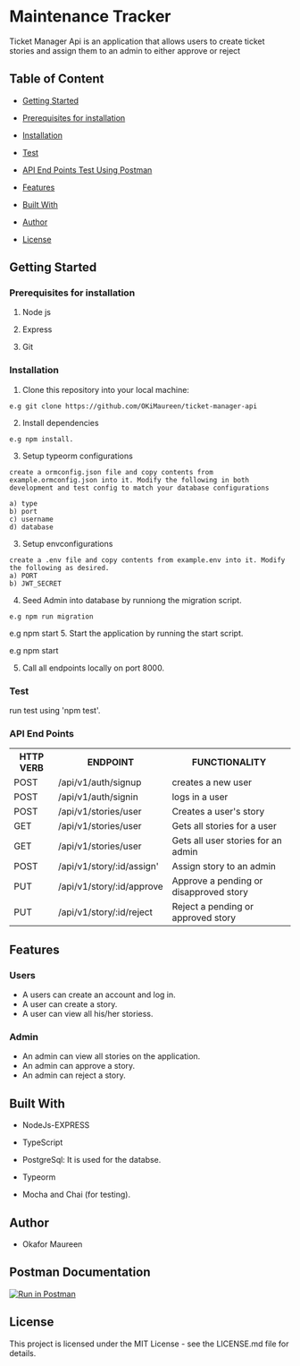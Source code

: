 # Maintenance Tracker

Ticket Manager Api is an application that allows users to create ticket stories and assign them to an admin to either approve or reject


## Table of Content
 * [Getting Started](#getting-started)

 * [Prerequisites for installation](#Prerequisites)
 
 * [Installation](#installation)

 * [Test](#test)
 
 * [ API End Points Test Using Postman](#api-end-points)
 
 * [Features](#features)
 
 * [Built With](#built-with)
 
 * [Author](#author)

 * [License](#lincense)


## Getting Started


### Prerequisites for installation
1. Node js

2. Express

3. Git


### Installation
1. Clone this repository into your local machine:
```
e.g git clone https://github.com/OKiMaureen/ticket-manager-api
```
2. Install dependencies 
```
e.g npm install.
```
3. Setup typeorm configurations
```
create a ormconfig.json file and copy contents from example.ormconfig.json into it. Modify the following in both development and test config to match your database configurations

a) type
b) port
c) username
d) database
```
3. Setup envconfigurations
```
create a .env file and copy contents from example.env into it. Modify the following as desired.
a) PORT
b) JWT_SECRET
```
4. Seed Admin into database by runniong the migration script.
```
e.g npm run migration
```

e.g npm start
5. Start the application by running the start script.

e.g npm start


5. Call all endpoints locally on port 8000.

### Test
run test using 'npm test'.

### API End Points

<table>
<tr><th>HTTP VERB</th><th>ENDPOINT</th><th>FUNCTIONALITY</th></tr>

<tr><td>POST</td> <td>/api/v1/auth/signup</td>  <td>creates  a new user</td></tr>

<tr><td>POST</td> <td>/api/v1/auth/signin</td>  <td>logs in a user</td></tr>

<tr><td>POST</td> <td>/api/v1/stories/user</td> <td> Creates a user's story</td></tr>

<tr><td>GET</td> <td>/api/v1/stories/user</td>  <td>Gets all stories for a user</td></tr>

<tr><td>GET</td> <td>/api/v1/stories/user</td>  <td>Gets all user stories for an admin</td></tr>

<tr><td>POST</td> <td>/api/v1/story/:id/assign'</td> <td>Assign story to an admin</td></tr>

<tr><td>PUT</td> <td>/api/v1/story/:id/approve</td> <td>Approve a pending or disapproved story</td></tr>

<tr><td>PUT</td> <td>/api/v1/story/:id/reject</td> <td>Reject a pending or approved story</td></tr>
</table>

## Features

### Users
 * A users can create an account and log in.
 * A user can create a story.
 * A user can view all his/her storiess.


 ### Admin

 * An admin can view all stories on the application.
 * An admin can approve a story.
 * An admin can reject a story.    


## Built With

* NodeJs-EXPRESS

* TypeScript

* PostgreSql: It is used for the databse.

* Typeorm

* Mocha and Chai (for testing).

## Author
* Okafor Maureen

## Postman Documentation
 [![Run in Postman](https://run.pstmn.io/button.svg)](https://documenter.getpostman.com/view/3216821/SzYT5MP5)

## License
This project is licensed under the MIT License - see the LICENSE.md file for details.

